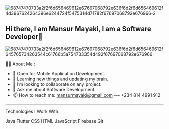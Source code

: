 
![68747470733a2f2f6d656469612e67697068792e636f6d2f6d656469612f4d3967624264396e6244724f5475314d71782f67697068792e676966-2](https://github.com/user-attachments/assets/8b8295c1-e664-45b5-bf83-30ba992bbb00)

## Hi there, I am Mansur Mayaki, I am a Software Developer👋

![68747470733a2f2f6d656469612e67697068792e636f6d2f6d656469612f645765734263544c61766b5a754733354d492f67697068792e676966](https://github.com/user-attachments/assets/13d2dd5f-1add-4413-8b43-0e2302498e91)


👨‍💻 About Me :
- 🔭 Open for Mobile Application Development.
- 🌱 Learning new things and updating my brain.
- 👯 I’m looking to collaborate on any project.
- 💬 Ask me about Software Development.
- 📫 How to reach me: mansurmayaki@gmail.com --- +234 814 4991 912

-------------------------------
Technologies I Work With:

Java   Flutter   CSS   HTML   JavaScript   Firebase   Git
